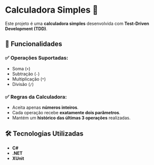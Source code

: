 # Calculadora Simples 🧮

Este projeto é uma **calculadora simples** desenvolvida com **Test-Driven Development (TDD)**.

## 📌 Funcionalidades

### ✅ Operações Suportadas:
* Soma (`+`)
* Subtração (`-`)
* Multiplicação (`*`)
* Divisão (`/`)

### ✅ Regras da Calculadora:
* Aceita apenas **números inteiros**.
* Cada operação recebe **exatamente dois parâmetros**.
* Mantém um **histórico das últimas 3 operações** realizadas.

## 🛠️ Tecnologias Utilizadas
* **C#**
* **.NET**
* **XUnit**
